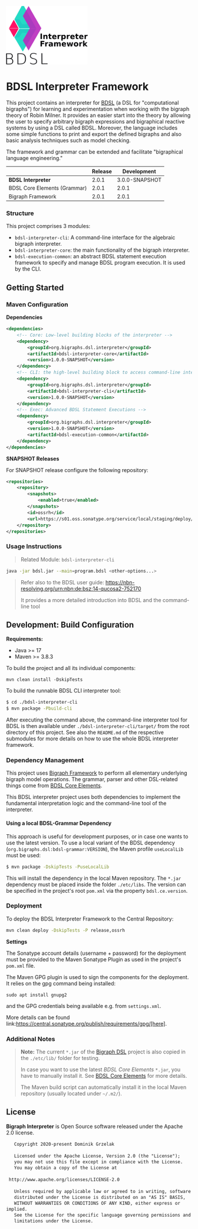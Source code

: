 <img src="./etc/logo-bdsl-interpreter-dark.png" style="zoom:90%;" />

# BDSL Interpreter Framework

This project contains an interpreter for [BDSL](https://git-st.inf.tu-dresden.de/bigraphs/bigraph-dsl-ce) (a DSL for "computational bigraphs") for learning and experimentation when working with the bigraph theory of Robin Milner.
It provides an easier start into the theory by allowing the user to specify arbitrary bigraph expressions and bigraphical reactive systems by using a DSL called BDSL.
Moreover, the language includes some simple functions to print and export the defined bigraphs and also basic analysis techniques such as model checking.

The framework and grammar can be extended and facilitate "bigraphical language engineering."

|                              | Release | Development    |
|------------------------------|---------|----------------|
| **BDSL Interpreter**         | 2.0.1   | 3.0.0-SNAPSHOT |
| BDSL Core Elements (Grammar) | 2.0.1   | 2.0.1          |
| Bigraph Framework            | 2.0.1   | 2.0.1          |

### Structure

This project comprises 3 modules:
- `bdsl-interpreter-cli`: A command-line interface for the algebraic bigraph interpreter.
- `bdsl-interpreter-core`: the main functionality of the bigraph interpreter.
- `bdsl-execution-common`: an abstract BDSL statement execution framework to specify and manage BDSL program execution. It is used by the CLI.

## Getting Started

### Maven Configuration

**Dependencies**

```xml
<dependencies>
    <!-- Core: Low-level building blocks of the interpreter -->
    <dependency>
        <groupId>org.bigraphs.dsl.interpreter</groupId>
        <artifactId>bdsl-interpreter-core</artifactId>
        <version>1.0.0-SNAPSHOT</version>
    </dependency>
    <!-- CLI: the high-level building block to access command-line interface parser -->
    <dependency>
        <groupId>org.bigraphs.dsl.interpreter</groupId>
        <artifactId>bdsl-interpreter-cli</artifactId>
        <version>1.0.0-SNAPSHOT</version>
    </dependency>
    <!-- Exec: Advanced BDSL Statement Executions -->
    <dependency>
        <groupId>org.bigraphs.dsl.interpreter</groupId>
        <version>1.0.0-SNAPSHOT</version>
        <artifactId>bdsl-execution-common</artifactId>
    </dependency>
</dependencies>
```

**SNAPSHOT Releases**

For SNAPSHOT release configure the following repository:

```xml
<repositories>
    <repository>
        <snapshots>
            <enabled>true</enabled>
        </snapshots>
        <id>ossrh</id>
        <url>https://s01.oss.sonatype.org/service/local/staging/deploy/maven2/</url>
    </repository>
</repositories>
```

### Usage Instructions

> Related Module: `bdsl-interpreter-cli`

```bash
java -jar bdsl.jar --main=program.bdsl <other-options...>
```

> Refer also to the BDSL user guide: https://nbn-resolving.org/urn:nbn:de:bsz:14-qucosa2-752170
> 
> It provides a more detailed introduction into BDSL and the command-line tool

## Development: Build Configuration

**Requirements:** 
- Java >= 17
- Maven >= 3.8.3

To build the project and all its individual components:

```shell
mvn clean install -DskipTests
```

To build the runnable BDSL CLI interpreter tool:
```bash
$ cd ./bdsl-interpreter-cli
$ mvn package -Pbuild-cli
```
After executing the command above, the command-line interpreter tool for BDSL is then available under `./bdsl-interpreter-cli/target/` from the root directory of this project.
See also the `README.md` of the respective submodules for more details on how to use the whole BDSL interpreter framework.

### Dependency Management
This project uses [Bigraph Framework](https://git-st.inf.tu-dresden.de/bigraphs/bigraph-framework) to perform all elementary underlying bigraph model operations.
The grammar, parser and other DSL-related things come from [BDSL Core Elements](https://git-st.inf.tu-dresden.de/bigraphs/bigraph-dsl-ce).

This BDSL interpreter project uses both dependencies to implement the fundamental interpretation logic and the command-line tool of the interpreter.


#### Using a local BDSL-Grammar Dependency

This approach is useful for development purposes, or in case one wants to use the latest version.
To use a local variant of the BDSL dependency (`org.bigraphs.dsl:bdsl-grammar:VERSION`), the Maven profile `useLocalLib` must be used:

```bash
$ mvn package -DskipTests -PuseLocalLib
```

This will install the dependency in the local Maven repository.
The `*.jar` dependency must be placed inside the folder `./etc/libs`.
The version can be specified in the project's root `pom.xml` via the property `bdsl.ce.version`.

### Deployment

To deploy the BDSL Interpreter Framework to the Central Repository:
```bash
mvn clean deploy -DskipTests -P release,ossrh
```

**Settings**

The Sonatype account details (username + password) for the deployment must be provided to the
Maven Sonatype Plugin as used in the project's `pom.xml` file.

The Maven GPG plugin is used to sign the components for the deployment.
It relies on the gpg command being installed:
```shell
sudo apt install gnupg2
```

and the GPG credentials being available e.g. from `settings.xml`.

More details can be found link:https://central.sonatype.org/publish/requirements/gpg/[here].

### Additional Notes

> **Note:** The current `*.jar` of the [Bigraph DSL](https://github.com/bigraph-toolkit-suite/bigraphs.bdsl-core-elements) project is also copied in the `./etc/lib/` folder for testing.
>
> In case you want to use the latest <i>BDSL Core Elements</i> `*.jar`, you have to manually install it. See [BDSL Core Elements](https://github.com/bigraph-toolkit-suite/bigraphs.bdsl-core-elements) for more details.
> 
> The Maven build script can automatically install it in the local Maven repository (usually located under `~/.m2/`).


[//]: # (> **Note 2:** The project uses [Lombok]&#40;https://projectlombok.org/&#41; in order to incorporate **extension methods** for Java.)

[//]: # (> The IDE is not able to properly resolve these extension methods and will show error messages that the used extension methods cannot be resolved. **However, the code will still compile.** )

[//]: # (> An update of the Lombok IntelliJ plugin is released soon supporting extension methods by Lombok in IntelliJ. )


## License

**Bigraph Interpreter** is Open Source software released under the Apache 2.0 license.

```text
   Copyright 2020-present Dominik Grzelak

   Licensed under the Apache License, Version 2.0 (the "License");
   you may not use this file except in compliance with the License.
   You may obtain a copy of the License at

 http://www.apache.org/licenses/LICENSE-2.0

   Unless required by applicable law or agreed to in writing, software
   distributed under the License is distributed on an "AS IS" BASIS,
   WITHOUT WARRANTIES OR CONDITIONS OF ANY KIND, either express or implied.
   See the License for the specific language governing permissions and
   limitations under the License.
```
